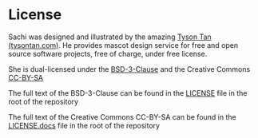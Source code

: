 # License

Sachi was designed and illustrated by the amazing [Tyson Tan (tysontan.com)](https://tysontan.com). He provides mascot design service for free and open source software projects, free of charge, under free license.

She is dual-licensed under the [BSD-3-Clause](https://spdx.org/licenses/BSD-3-Clause.html) and the Creative Commons [CC-BY-SA](https://creativecommons.org/licenses/by-sa/2.0/)

The full text of the BSD-3-Clause can be found in the [LICENSE](https://github.com/squishy-scsi/squishy/tree/main/LICENSE) file in the root of the repository

The full text of the Creative Commons CC-BY-SA can be found in the [LICENSE.docs](https://github.com/squishy-scsi/squishy/tree/main/LICENSE.docs) file in the root of the repository
